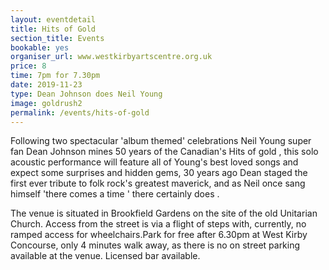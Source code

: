 ```yaml
---
layout: eventdetail
title: Hits of Gold
section_title: Events
bookable: yes
organiser_url: www.westkirbyartscentre.org.uk
price: 8
time: 7pm for 7.30pm
date: 2019-11-23
type: Dean Johnson does Neil Young
image: goldrush2
permalink: /events/hits-of-gold
---
```


Following two spectacular 'album themed' celebrations Neil Young super fan Dean Johnson mines 50 years of the Canadian's Hits of gold , this solo acoustic performance will feature all of Young's best loved songs and expect some surprises and hidden gems, 30 years ago Dean staged the first ever tribute to folk rock's greatest maverick, and as Neil once sang himself 'there comes a time ' there certainly does .


The venue is situated in Brookfield Gardens on the site of the old Unitarian Church. Access from the street is via a flight of steps with, currently, no ramped access for wheelchairs.Park for free after 6.30pm at West Kirby Concourse, only 4 minutes walk away, as there is no on street parking available at the venue. Licensed bar available.
